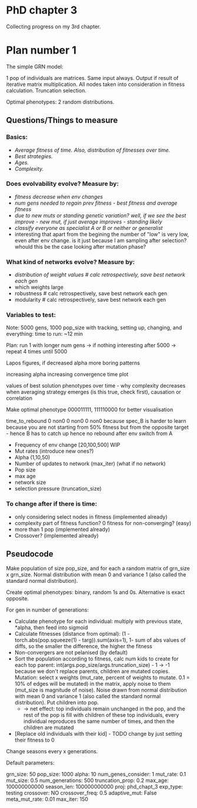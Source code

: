 # PhD chapter 3

Collecting progress on my 3rd chapter.

# Plan number 1

The simple GRN model:

1 pop of individuals are matrices. Same input always. Output if result of iterative matrix multiplication. All nodes taken into consideration in fitness calculation. Truncation selection.

Optimal phenotypes: 2 random distributions.

## Questions/Things to measure

### Basics:

- *Average fitness of time. Also, distribution of fitnesses over time.*
- *Best strategies.*
- *Ages.*
- *Complexity.*

### Does evolvability evolve? Measure by:

- *fitness decrease when env changes*
- *num gens needed to regain prev fitness - best fitness and average fitness*
- *due to new muts or standing genetic variation? well, if we see the best improve - new mut, if just average improves - standing likely*
- *classify everyone as specialist A or B or neither or generalist*
- interesting that apart from the begining the number of "low" is very low, even after env change. is it just because I am sampling after selection? whould this be the case looking after mutation phase?


### What kind of networks evolve? Measure by:

- *distribution of weight values # calc retrospectively, save best network each gen*
- which weights large 
- robustness # calc retrospectively, save best network each gen
- modularity # calc retrospectively, save best network each gen

### Variables to test:

Note: 5000 gens, 1000 pop_size with tracking, setting up, changing, and everything: time to run: ~12 min

Plan: run 1 with longer num gens -> if nothing interesting after 5000 -> repeat 4 times until 5000

Lapos figures, if decreased alpha more boring patterns

increasing alpha increasing convergence time plot

values of best solution phenotypes over time - why complexity decreases when averaging strategy emerges (is this true, check first), causation or correlation

Make optimal phenotype 000011111, 111110000 for better visualisation

time_to_rebound 0 non0 0 non0 0 non0 because spec_B is harder to learn because you are not starting from 50% fitness but from the opposite target - hence B has to catch up hence no rebound after env switch from A

- Frequency of env change [20,100,500] WIP
- Mut rates (introduce new ones?)
- Alpha (1,10,50)
- Number of updates to network (max_iter) (what if no network)
- Pop size
- max age
- network size
- selection pressure (truncation_size)

### To change after if there is time:

- only considering select nodes in fitness (implemented already)
- complexity part of fitness function? 0 fitness for non-converging? (easy)
- more than 1 pop (implemented already)
- Crossover? (implemented already)

## Pseudocode

Make population of size pop_size, and for each a random matrix of grn_size x grn_size. Normal distribution with mean 0 and variance 1 (also called the standard normal distribution).

Create optimal phenotypes: binary, random 1s and 0s. Alternative is exact opposite.

For gen in number of generations:

- Calculate phenotype for each individual: multiply with previous state, *alpha, then feed into sigmoid
- Calculate fitnesses (distance from optimal): (1 - torch.abs(pop.squeeze(1) - targ)).sum(axis=1), 1- sum of abs values of diffs, so the smaller the difference, the higher the fitness
- Non-convergers are not pelanised (by default)
- Sort the population according to fitness, calc num kids to create for each top parent: int(args.pop_size/args.truncation_size) - 1 -> -1 because we don't replace parents, children are mutated copies. Mutation: select x weights (mut_rate, percent of weights to mutate. 0.1 = 10% of edges will be mutated) in the matrix, apply noise to them (mut_size is magnitude of noise). Noise drawn from normal distribution with mean 0 and variance 1 (also called the standard normal distribution). Put children into pop.
  - -> net effect: top individuals remain unchanged in the pop, and the rest of the pop is fill with children of these top individuals, every individual reproduces the same number of times, and then the children are mutated 
- [Replace old individuals with their kid] - TODO change by just setting their fitness to 0

Change seasons every x generations.

Default parameters:

grn_size: 50
pop_size: 1000
alpha: 10
num_genes_consider: 1
mut_rate: 0.1
mut_size: 0.5
num_generations: 500
truncation_prop: 0.2
max_age: 100000000000
season_len: 100000000000
proj: phd_chapt_3
exp_type: testing
crossover: NO
crossover_freq: 0.5
adaptive_mut: False
meta_mut_rate: 0.01
max_iter: 150